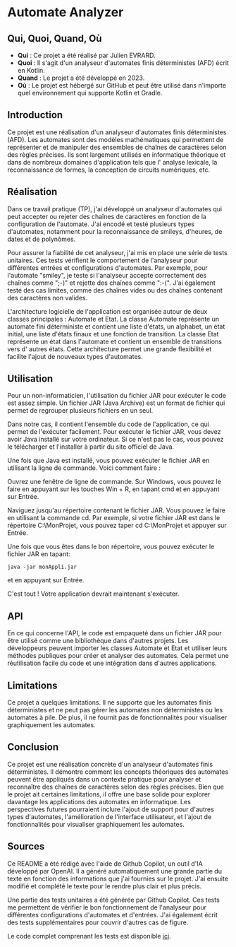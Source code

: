 # Automate Analyzer

## Qui, Quoi, Quand, Où

- **Qui** : Ce projet a été réalisé par Julien EVRARD.
- **Quoi** : Il s'agit d'un analyseur d'automates finis déterministes (AFD) écrit en Kotlin.
- **Quand** : Le projet a été développé en 2023.
- **Où** : Le projet est hébergé sur GitHub et peut être utilisé dans n'importe quel environnement qui supporte Kotlin
  et Gradle.

## Introduction

Ce projet est une réalisation d'un analyseur d'automates finis déterministes (AFD). Les automates sont des modèles
mathématiques qui permettent de représenter et de manipuler des ensembles de chaînes de caractères selon des règles
précises. Ils sont largement utilisés en informatique théorique et dans de nombreux domaines d'application tels que l'
analyse lexicale, la reconnaissance de formes, la conception de circuits numériques, etc.

## Réalisation

Dans ce travail pratique (TP), j'ai développé un analyseur d'automates qui peut accepter ou rejeter des chaînes de
caractères en fonction de la configuration de l'automate. J'ai encodé et testé plusieurs types d'automates,
notamment pour la reconnaissance de smileys, d'heures, de dates et de polynômes.

Pour assurer la fiabilité de cet
analyseur, j'ai mis en place une série de tests unitaires. Ces tests vérifient le comportement de l'analyseur pour
différentes entrées et configurations d'automates. Par exemple, pour l'automate "smiley", je teste si
l'analyseur accepte correctement des chaînes comme ";-)" et rejette des chaînes comme ":-(".
J'ai également testé des cas limites, comme des chaînes vides ou des chaînes contenant des caractères non valides.

L'architecture logicielle
de l'application est organisée autour de deux classes principales : Automate et Etat. La classe Automate représente un
automate fini déterministe et contient une liste d'états, un alphabet, un état initial, une liste d'états finaux et une
fonction de transition. La classe Etat représente un état dans l'automate et contient un ensemble de transitions vers d'
autres états. Cette architecture permet une grande flexibilité et facilite l'ajout de nouveaux types d'automates.

## Utilisation

Pour un non-informaticien, l'utilisation du fichier JAR pour exécuter le code est assez simple.
Un fichier JAR (Java
Archive) est un format de fichier qui permet de regrouper plusieurs fichiers en un seul.

Dans notre cas, il contient
l'ensemble du code de l'application, ce qui permet de l'exécuter facilement. Pour exécuter le fichier JAR, vous devez
avoir Java installé sur votre ordinateur. Si ce n'est pas le cas, vous pouvez le télécharger et l'installer à partir du
site officiel de Java.

Une fois que Java est installé, vous pouvez exécuter le fichier JAR en utilisant la ligne de
commande. Voici comment faire :

Ouvrez une fenêtre de ligne de commande. Sur Windows, vous pouvez le faire en appuyant sur les touches Win + R, en
tapant cmd et en appuyant sur Entrée.

Naviguez jusqu'au répertoire contenant le fichier JAR. Vous pouvez le faire en utilisant la commande cd. Par exemple, si
votre fichier JAR est dans le répertoire C:\MonProjet, vous pouvez taper cd C:\MonProjet et appuyer sur Entrée.

Une fois que vous êtes dans le bon répertoire, vous pouvez exécuter le fichier JAR en tapant:

```java -jar monAppli.jar```

et en appuyant sur Entrée.

C'est tout ! Votre application devrait maintenant s'exécuter.

## API

En ce qui concerne l'API, le code est empaqueté dans un fichier JAR pour être utilisé comme une bibliothèque dans
d'autres projets. Les développeurs peuvent importer les classes Automate et Etat et utiliser leurs méthodes publiques
pour créer et analyser des automates. Cela permet une réutilisation facile du code et une intégration dans d'autres
applications.

## Limitations

Ce projet a quelques limitations. Il ne supporte que les automates finis déterministes et ne peut pas gérer les
automates non déterministes ou les automates à pile. De plus, il ne fournit pas de fonctionnalités pour visualiser
graphiquement les automates.

## Conclusion

Ce projet est une réalisation concrète d'un analyseur d'automates finis déterministes. Il démontre comment les concepts
théoriques des automates peuvent être appliqués dans un contexte pratique pour analyser et reconnaître des chaînes de
caractères selon des règles précises. Bien que le projet ait certaines limitations, il offre une base solide pour
explorer davantage les applications des automates en informatique. Les perspectives futures pourraient inclure l'ajout
de support pour d'autres types d'automates, l'amélioration de l'interface utilisateur, et l'ajout de fonctionnalités
pour visualiser graphiquement les automates.



## Sources
Ce README a été rédigé avec l'aide de Github Copilot, un outil d'IA développé par OpenAI. Il a généré automatiquement
une grande partie du texte en fonction des informations que j'ai fournies sur le projet. J'ai ensuite modifié et
complété le texte pour le rendre plus clair et plus précis.

Une partie des tests unitaires a été générée par Github Copilot. Ces tests me permettent de vérifier le bon
fonctionnement de l'analyseur pour différentes configurations d'automates et d'entrées. J'ai également écrit des tests
supplémentaires pour couvrir d'autres cas de figure.

Le code complet comprenant les tests est disponible [ici](https://github.com/Larmoire/Automate/).
